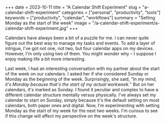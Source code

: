 +++
date = 2023-10-11
title = "A Calendar Shift Experiment"
slug = "a-calendar-shift-experiment"
categories = ["personal", "productivity", "tools"]
keywords = ["productivity", "calendar", "workflows"]
summary = "Setting Monday as the start of the week"
image = "/a-calendar-shift-experiment/a-calendar-shift-experiment.jpg"
+++

Calendars have always been a bit of a puzzle for me. I can never quite figure out the best way to manage my tasks and events. To add a layer of intrigue, I've got not one, not two, but four calendar apps on my devices. However, I'm only using two of them. You might wonder why – I suppose I enjoy making life a bit more interesting.

Last week, I had an interesting conversation with my partner about the start of the week on our calendars. I asked her if she considered Sunday or Monday as the beginning of the week. Surprisingly, she said, "*In my mind, it's Monday because that's the start of my actual workweek.*" But on her calendars, it's marked as Sunday.  I found it peculiar and complex to have a different calendar structure mentally versus physically. I've always set my calendar to start on Sunday, simply because it's the default setting on most calendars, both paper ones and digital. Now, I'm experimenting with setting Monday as the start of my week for the next two weeks. I'm curious to see if this change will affect my perspective on the week's structure.